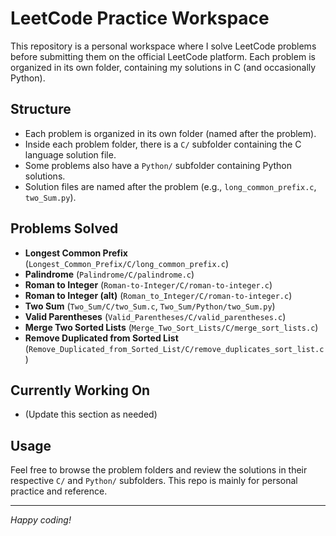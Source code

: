 # LeetCode Practice Workspace

This repository is a personal workspace where I solve LeetCode problems before submitting them on the official LeetCode platform. Each problem is organized in its own folder, containing my solutions in C (and occasionally Python).

## Structure
- Each problem is organized in its own folder (named after the problem).
- Inside each problem folder, there is a `C/` subfolder containing the C language solution file.
- Some problems also have a `Python/` subfolder containing Python solutions.
- Solution files are named after the problem (e.g., `long_common_prefix.c`, `two_Sum.py`).

## Problems Solved
- **Longest Common Prefix** (`Longest_Common_Prefix/C/long_common_prefix.c`)
- **Palindrome** (`Palindrome/C/palindrome.c`)
- **Roman to Integer** (`Roman-to-Integer/C/roman-to-integer.c`)
- **Roman to Integer (alt)** (`Roman_to_Integer/C/roman-to-integer.c`)
- **Two Sum** (`Two_Sum/C/two_Sum.c`, `Two_Sum/Python/two_Sum.py`)
- **Valid Parentheses** (`Valid_Parentheses/C/valid_parentheses.c`)
- **Merge Two Sorted Lists** (`Merge_Two_Sort_Lists/C/merge_sort_lists.c`)
- **Remove Duplicated from Sorted List** (`Remove_Duplicated_from_Sorted_List/C/remove_duplicates_sort_list.c`)

## Currently Working On
- (Update this section as needed)

## Usage
Feel free to browse the problem folders and review the solutions in their respective `C/` and `Python/` subfolders. This repo is mainly for personal practice and reference.

---

*Happy coding!*